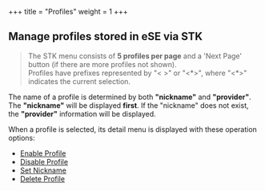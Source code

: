 +++
title = "Profiles"
weight = 1
+++

## Manage profiles stored in eSE via STK

> The STK menu consists of **5 profiles per page** and a 'Next Page' button (if there are more profiles not shown).  
> Profiles have prefixes represented by "\< \>" or "\<\*\>", where "\<\*\>" indicates the current selection.  

The name of a profile is determined by both **"nickname"** and **"provider"**.  
The **"nickname"** will be displayed **first**. If the "nickname" does not exist, the **"provider"** information will be displayed.

When a profile is selected, its detail menu is displayed with these operation options:

- [Enable Profile](/stk/profiles/enable)
- [Disable Profile](/stk/profiles/disable)
- [Set Nickname](/stk/profiles/nickname)
- [Delete Profile](/stk/profiles/delete)